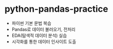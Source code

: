 # python-pandas-practice

- 파이썬 기본 문법 복습
- Pandas로 데이터 불러오기, 전처리
- EDA(탐색적 데이터 분석) 실습
- 시각화를 통한 데이터 인사이트 도출

